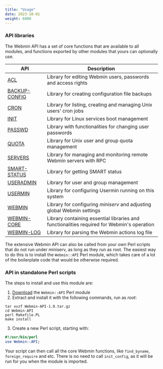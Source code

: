 ```yaml
---
title: "Usage"
date: 2023-10-01
weight: 6000
---
```


### API libraries
The Webmin API has a set of core functions that are available to all modules, and functions exported by other modules that yours can optionally use.

| API | Description |
|-----|-------------|
| [ACL](/docs/development/api/module/acl/) | Library for editing Webmin users, passwords and access rights |
| [BACKUP-CONFIG](/docs/development/api/module/backup-config/) | Library for creating configuration file backups |
| [CRON](/docs/development/api/module/cron/) | Library for listing, creating and managing Unix users' cron jobs |
| [INIT](/docs/development/api/module/init/) | Library for Linux services boot management |
| [PASSWD](/docs/development/api/module/passwd/) | Library with functionalities for changing user passwords |
| [QUOTA](/docs/development/api/module/quota/) | Library for Unix user and group quota management |
| [SERVERS](/docs/development/api/module/servers/) | Library for managing and monitoring remote Webmin servers with RPC |
| [SMART-STATUS](/docs/development/api/module/smart-status/) | Library for getting SMART status |
| [USERADMIN](/docs/development/api/module/useradmin/) | Library for user and group management |
| [USERMIN](/docs/development/api/module/usermin/) | Library for configuring Usermin running on this system |
| [WEBMIN](/docs/development/api/module/webmin/) | Library for configuring _miniserv_ and adjusting global Webmin settings |
| [WEBMIN-CORE](/docs/development/api/module/webmin-core/) | Library containing essential libraries and functionalities required for Webmin's operation |
| [WEBMIN-LOG](/docs/development/api/module/webmin-log/) | Library for parsing the Webmin actions log file |

The extensive Webmin API can also be called from your own Perl scripts that do not run under miniserv, as long as they run as root. The easiest way to do this is to install the `Webmin::API` Perl module, which takes care of a lot of the boilerplate code that would be otherwise required.

### API in standalone Perl scripts
The steps to install and use this module are:

1. [Download](https://www.webmin.com/Webmin-API-1.0.tar.gz) the `Webmin::API` Perl module
2. Extract and install it with the following commands, run as _root_:
```text
tar xvzf Webmin-API-1.0.tar.gz
cd Webmin-API
perl Makefile.PL
make install
```
3. Create a new Perl script, starting with:

```perl
#!/usr/bin/perl
use Webmin::API;
```

Your script can then call all the core Webmin functions, like `find_byname`, `foreign_require` and etc. There is no need to call `init_config`, as it will be run for you when the module is imported.
